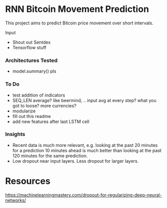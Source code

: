 # RNN Bitcoin Movement Prediction
This project aims to predict Bitcoin price movement over short intervals.

Input

- Shout out Sentdex
- Tensorflow stuff

### Architectures Tested
- model.summary() pls

### To Do
- test addition of indicators
- SEQ_LEN average? like beermind, .. input avg at every step? what you got to loose? more currencies?
- modularize
- fill out this readme
- add new features after last LSTM cell

### Insights
- Recent data is much more relevant, e.g. looking at the past 20 minutes for a prediction 10 minutes ahead is much better than looking at the past 120 minutes for the same prediction.
- Low dropout near input layers. Less dropout for larger layers.


# Resources
https://machinelearningmastery.com/dropout-for-regularizing-deep-neural-networks/